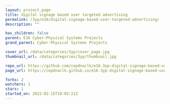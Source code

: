 ```yaml
---
layout: project_page
title: digital signage based user targeted advertising
permalink: /3yp/e16/digital-signage-based-user-targeted-advertising/
description: ""

has_children: false
parent: E16 Cyber-Physical Systems Projects
grand_parent: Cyber-Physical Systems Projects

cover_url: /data/categories/3yp/cover_page.jpg
thumbnail_url: /data/categories/3yp/thumbnail.jpg

repo_url: https://github.com/cepdnaclk/e16-3yp-digital-signage-based-user-targeted-advertising
page_url: https://cepdnaclk.github.io/e16-3yp-digital-signage-based-user-targeted-advertising

forks: 2
watchers: 1
stars: 1
started_on: 2022-02-15T19:03:21Z
---
```




